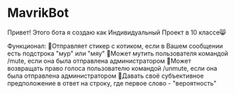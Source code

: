 # MavrikBot
Привет! Этого бота я создаю как Индивидуальный Проект в 10 классе😸

Функционал:
🔻Отправляет стикер с котиком, если в Вашем сообщении есть подстрока "мур" или "мяу"
🔻Может мутить пользователя командой /mute, если она была отправлена администратором
🔻Может возвращать право голоса пользователю командой /unmute, если она была отправлена администратором
🔻Давать своё субъективное предположение в ответ на строку, где первое слово - "вероятность"
